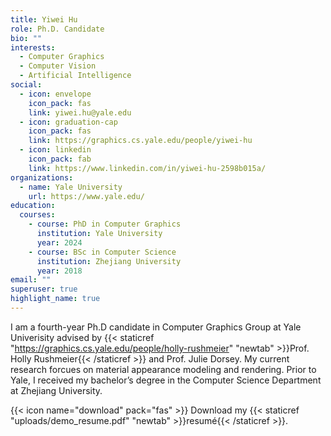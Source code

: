 ```yaml
---
title: Yiwei Hu
role: Ph.D. Candidate
bio: ""
interests:
  - Computer Graphics
  - Computer Vision
  - Artificial Intelligence
social:
  - icon: envelope
    icon_pack: fas
    link: yiwei.hu@yale.edu
  - icon: graduation-cap
    icon_pack: fas
    link: https://graphics.cs.yale.edu/people/yiwei-hu
  - icon: linkedin
    icon_pack: fab
    link: https://www.linkedin.com/in/yiwei-hu-2598b015a/
organizations:
  - name: Yale University
    url: https://www.yale.edu/
education:
  courses:
    - course: PhD in Computer Graphics
      institution: Yale University
      year: 2024
    - course: BSc in Computer Science
      institution: Zhejiang University
      year: 2018
email: ""
superuser: true
highlight_name: true
---
```

I am a fourth-year Ph.D candidate in Computer Graphics Group at Yale Univerisity advised by {{< staticref "https://graphics.cs.yale.edu/people/holly-rushmeier" "newtab" >}}Prof. Holly Rushmeier{{< /staticref >}} [](https://graphics.cs.yale.edu/people/holly-rushmeier)and Prof. Julie Dorsey. My current research forcues on material appearance modeling and rendering. Prior to Yale, I received my bachelor’s degree in the Computer Science Department at Zhejiang University.

{{< icon name="download" pack="fas" >}} Download my {{< staticref "uploads/demo_resume.pdf" "newtab" >}}resumé{{< /staticref >}}.